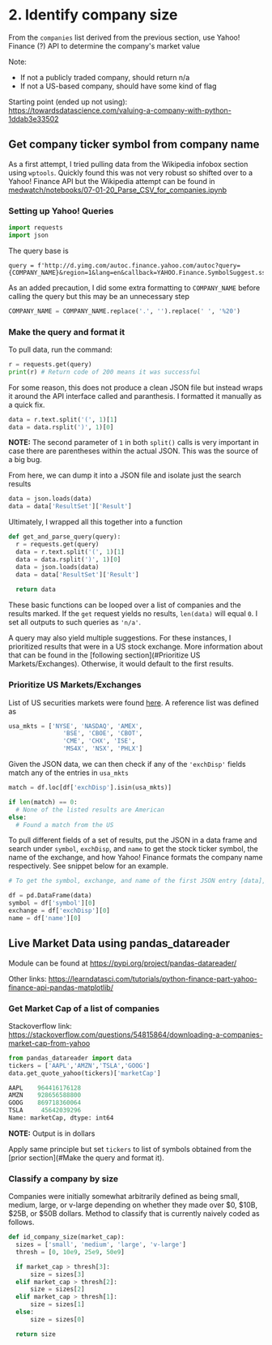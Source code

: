 # 2. Identify company size

From the `companies` list derived from the previous section, use Yahoo! Finance (?) API to determine the company's market value

Note: 

- If not a publicly traded company, should return n/a
- If not a US-based company, should have some kind of flag

Starting point (ended up not using):
https://towardsdatascience.com/valuing-a-company-with-python-1ddab3e33502



## Get company ticker symbol from company name

As a first attempt, I tried pulling data from the Wikipedia infobox section using `wptools`. Quickly found this was not very robust so shifted over to a Yahoo! Finance API but the Wikipedia attempt can be found in [medwatch/notebooks/07-01-20_Parse_CSV_for_companies.ipynb](medwatch/notebooks/07-01-20_Parse_CSV_for_companies.ipynb) 



### Setting up Yahoo! Queries 

```python
import requests
import json
```



The query base is

```
query = f'http://d.yimg.com/autoc.finance.yahoo.com/autoc?query={COMPANY_NAME}&region=1&lang=en&callback=YAHOO.Finance.SymbolSuggest.ssCallback'

```

As an added precaution, I did some extra formatting to `COMPANY_NAME` before calling the query but this may be an unnecessary step

```python
COMPANY_NAME = COMPANY_NAME.replace('.', '').replace(' ', '%20')
```



### Make the query and format it

To pull data, run the command:

```python
r = requests.get(query)
print(r) # Return code of 200 means it was successful
```

For some reason, this does not produce a clean JSON file but instead wraps it around the API interface called and paranthesis. I formatted it manually as a quick fix.

```python
data = r.text.split('(', 1)[1]
data = data.rsplit(')', 1)[0]
```

**NOTE:** The second parameter of `1` in both `split()` calls is very important in case there are parentheses within the actual JSON. This was the source of a big bug.

From here, we can dump it into a JSON file and isolate just the search results

```python
data = json.loads(data)
data = data['ResultSet']['Result']
```



Ultimately, I wrapped all this together into a function

```python
def get_and_parse_query(query):
  r = requests.get(query)
  data = r.text.split('(', 1)[1]
  data = data.rsplit(')', 1)[0]
  data = json.loads(data)
  data = data['ResultSet']['Result']
  
  return data
```

These basic functions can be looped over a list of companies and the results marked. If the `get` request yields no results, `len(data)` will equal `0`. I set all outputs to such queries as `'n/a'`.

A query may also yield multiple suggestions. For these instances, I prioritized results that were in a US stock exchange. More information about that can be found in the [following section](#Prioritize US Markets/Exchanges). Otherwise, it would default to the first results. 



### Prioritize US Markets/Exchanges

List of US securities markets were found [here](https://www.investopedia.com/ask/answers/08/security-market-usa.asp). A reference list was defined as

```python
usa_mkts = ['NYSE', 'NASDAQ', 'AMEX', 
               'BSE', 'CBOE', 'CBOT', 
               'CME', 'CHX', 'ISE', 
               'MS4X', 'NSX', 'PHLX']
```

Given the JSON data, we can then check if any of the `'exchDisp'` fields match any of the entries in `usa_mkts` 

```python
match = df.loc[df['exchDisp'].isin(usa_mkts)]

if len(match) == 0:
  # None of the listed results are American
else:
  # Found a match from the US
```

To pull different fields of a set of results, put the JSON in a data frame and search under `symbol`, `exchDisp`, and `name` to get the stock ticker symbol, the name of the exchange, and how Yahoo! Finance formats the company name respectively. See snippet below for an example.

```python
# To get the symbol, exchange, and name of the first JSON entry [data], do the following

df = pd.DataFrame(data)
symbol = df['symbol'][0]
exchange = df['exchDisp'][0]
name = df['name'][0]
```





## Live Market Data using pandas_datareader

Module can be found at
https://pypi.org/project/pandas-datareader/

Other links:
https://learndatasci.com/tutorials/python-finance-part-yahoo-finance-api-pandas-matplotlib/

### Get Market Cap of a list of companies

Stackoverflow link:
https://stackoverflow.com/questions/54815864/downloading-a-companies-market-cap-from-yahoo

```python
from pandas_datareader import data
tickers = ['AAPL','AMZN','TSLA','GOOG']
data.get_quote_yahoo(tickers)['marketCap']

AAPL    964416176128
AMZN    928656588800
GOOG    869718360064
TSLA     45642039296
Name: marketCap, dtype: int64
```

**NOTE:** Output is in dollars

Apply same principle but set `tickers` to list of symbols obtained from the [prior section](#Make the query and format it).



### Classify a company by size

Companies were initially somewhat arbitrarily defined as being small, medium, large, or v-large depending on whether they made over $0, $10B, $25B, or $50B dollars. Method to classify that is currently naively coded as follows.

```python
def id_company_size(market_cap):
  sizes = ['small', 'medium', 'large', 'v-large']
  thresh = [0, 10e9, 25e9, 50e9]

  if market_cap > thresh[3]:
      size = sizes[3]
  elif market_cap > thresh[2]:
      size = sizes[2]
  elif market_cap > thresh[1]:
      size = sizes[1]
  else:
      size = sizes[0]

  return size
```
